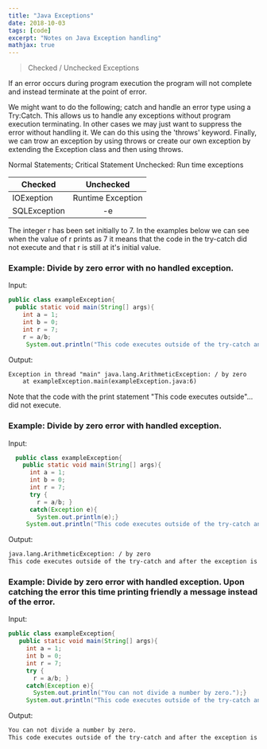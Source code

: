 ```yaml
---
title: "Java Exceptions"
date: 2018-10-03
tags: [code]
excerpt: "Notes on Java Exception handling"
mathjax: true
---
```


>
>Checked / Unchecked Exceptions


If an error occurs during program execution the program will not complete and instead terminate at the point of error.

We might want to do the following; catch and handle an error type using a Try:Catch. This allows us to handle any exceptions without program execution terminating. In other cases we may just want to suppress the error without handling it. We can do this using the 'throws' keyword. Finally, we can trow an exception by using throws or create our own exception by extending the Exception class and then using throws. 


Normal Statements; Critical Statement
Unchecked:
Run time exceptions

| Checked       | Unchecked           |
| ------------- |:-------------------:|
| IOExeption    | Runtime Exception   |
| SQLException  | -e                  |


The integer r has been set initially to 7. In the examples below we can see when the value of r prints as 7 it means that the code in the try-catch did not execute and that r is still at it's initial value.

### Example: Divide by zero error with no handled exception.

Input:
```java
public class exampleException{
  public static void main(String[] args){
    int a = 1;
    int b = 0;
    int r = 7;
    r = a/b;
     System.out.println("This code executes outside of the try-catch and after the exception is encountered. The value of r is "+r);}}
```
Output:
```xml
Exception in thread "main" java.lang.ArithmeticException: / by zero
	at exampleException.main(exampleException.java:6)
```
Note that the code with the print statement "This code executes outside"... did not execute.

### Example: Divide by zero error with handled exception.
Input:
```java
  public class exampleException{
    public static void main(String[] args){
      int a = 1;
      int b = 0;
      int r = 7;
      try {
        r = a/b; }
      catch(Exception e){
        System.out.println(e);}
     System.out.println("This code executes outside of the try-catch and after the exception is encountered. The value of r is "+r);}}
```


Output:
```xml
java.lang.ArithmeticException: / by zero
This code executes outside of the try-catch and after the exception is encountered. The value of r is 7
```

### Example: Divide by zero error with handled exception. Upon catching the error this time printing friendly a message instead of the error.
Input:
```java
public class exampleException{
   public static void main(String[] args){
     int a = 1;
     int b = 0;
     int r = 7;
     try {
       r = a/b; }
     catch(Exception e){
       System.out.println("You can not divide a number by zero.");}
     System.out.println("This code executes outside of the try-catch and after the exception is encountered. The value of r is "+r);}}
```

Output:
```xml
You can not divide a number by zero.
This code executes outside of the try-catch and after the exception is encountered. The value of r is 7
```
